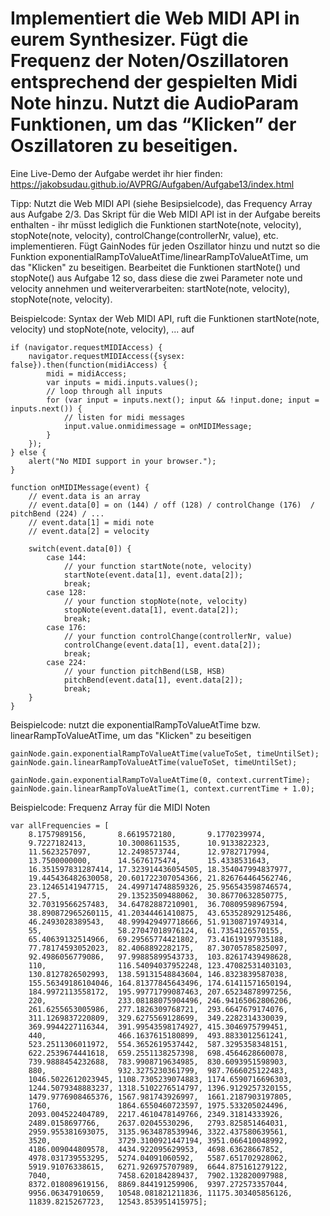 # Implementiert die Web MIDI API in eurem Synthesizer. Fügt die Frequenz der Noten/Oszillatoren entsprechend der gespielten Midi Note hinzu. Nutzt die AudioParam Funktionen, um das “Klicken” der Oszillatoren zu beseitigen.

Eine Live-Demo der Aufgabe werdet ihr hier finden: https://jakobsudau.github.io/AVPRG/Aufgaben/Aufgabe13/index.html

Tipp: Nutzt die Web MIDI API (siehe Besipsielcode), das Frequency Array aus Aufgabe 2/3. Das Skript für die Web MIDI API ist in der Aufgabe bereits enthalten - ihr müsst lediglich die Funktionen startNote(note, velocity), stopNote(note, velocity), controlChange(controllerNr, value), etc. implementieren. Fügt GainNodes für jeden Oszillator hinzu und nutzt so die Funktion exponentialRampToValueAtTime/linearRampToValueAtTime, um das "Klicken" zu beseitigen. Bearbeitet die Funktionen startNote() und stopNote() aus Aufgabe 12 so, dass diese die zwei Parameter note und velocity annehmen und weiterverarbeiten: startNote(note, velocity), stopNote(note, velocity).


Beispielcode: Syntax der Web MIDI API, ruft die Funktionen startNote(note, velocity) und stopNote(note, velocity), ... auf
```
if (navigator.requestMIDIAccess) {
    navigator.requestMIDIAccess({sysex: false}).then(function(midiAccess) {
        midi = midiAccess;
        var inputs = midi.inputs.values();
        // loop through all inputs
        for (var input = inputs.next(); input && !input.done; input = inputs.next()) {
            // listen for midi messages
            input.value.onmidimessage = onMIDIMessage;
        }
    });
} else {
    alert("No MIDI support in your browser.");
}

function onMIDIMessage(event) {
    // event.data is an array
    // event.data[0] = on (144) / off (128) / controlChange (176)  / pitchBend (224) / ...
    // event.data[1] = midi note
    // event.data[2] = velocity

    switch(event.data[0]) {
        case 144:
            // your function startNote(note, velocity)
            startNote(event.data[1], event.data[2]);
            break;
        case 128:
            // your function stopNote(note, velocity)
            stopNote(event.data[1], event.data[2]);
            break;
        case 176:
            // your function controlChange(controllerNr, value)
            controlChange(event.data[1], event.data[2]);
            break;
        case 224:
            // your function pitchBend(LSB, HSB)
            pitchBend(event.data[1], event.data[2]);
            break;
    }
}
```

Beispielcode: nutzt die exponentialRampToValueAtTime bzw. linearRampToValueAtTime, um das "Klicken" zu beseitigen
```
gainNode.gain.exponentialRampToValueAtTime(valueToSet, timeUntilSet);
gainNode.gain.linearRampToValueAtTime(valueToSet, timeUntilSet);

gainNode.gain.exponentialRampToValueAtTime(0, context.currentTime);
gainNode.gain.linearRampToValueAtTime(1, context.currentTime + 1.0);
```

Beispielcode: Frequenz Array für die MIDI Noten
```
var allFrequencies = [
    8.1757989156,       8.6619572180,       9.1770239974,
    9.7227182413,       10.3008611535,      10.9133822323,
    11.5623257097,      12.2498573744,      12.9782717994,
    13.7500000000,      14.5676175474,      15.4338531643,
    16.351597831287414, 17.323914436054505, 18.354047994837977,
    19.445436482630058, 20.601722307054366, 21.826764464562746,
    23.12465141947715,  24.499714748859326, 25.956543598746574,
    27.5,               29.13523509488062,  30.86770632850775,
    32.70319566257483,  34.64782887210901,  36.70809598967594,
    38.890872965260115, 41.20344461410875,  43.653528929125486,
    46.2493028389543,   48.999429497718666, 51.91308719749314,
    55,                 58.27047018976124,  61.7354126570155,
    65.40639132514966,  69.29565774421802,  73.41619197935188,
    77.78174593052023,  82.4068892282175,   87.30705785825097,
    92.4986056779086,   97.99885899543733,  103.82617439498628,
    110,                116.54094037952248, 123.47082531403103,
    130.8127826502993,  138.59131548843604, 146.8323839587038,
    155.56349186104046, 164.81377845643496, 174.61411571650194,
    184.9972113558172,  195.99771799087463, 207.65234878997256,
    220,                233.08188075904496, 246.94165062806206,
    261.6255653005986,  277.1826309768721,  293.6647679174076,
    311.1269837220809,  329.6275569128699,  349.2282314330039,
    369.9944227116344,  391.99543598174927, 415.3046975799451,
    440,                466.1637615180899,  493.8833012561241,
    523.2511306011972,  554.3652619537442,  587.3295358348151,
    622.2539674441618,  659.2551138257398,  698.4564628660078,
    739.9888454232688,  783.9908719634985,  830.6093951598903,
    880,                932.3275230361799,  987.7666025122483,
    1046.5022612023945, 1108.7305239074883, 1174.6590716696303,
    1244.5079348883237, 1318.5102276514797, 1396.9129257320155,
    1479.9776908465376, 1567.981743926997,  1661.2187903197805,
    1760,               1864.6550460723597, 1975.533205024496,
    2093.004522404789,  2217.4610478149766, 2349.31814333926,
    2489.0158697766,    2637.02045530296,   2793.825851464031,
    2959.955381693075,  3135.9634878539946, 3322.437580639561,
    3520,               3729.3100921447194, 3951.066410048992,
    4186.009044809578,  4434.922095629953,  4698.63628667852,
    4978.031739553295,  5274.04091060592,   5587.651702928062,
    5919.91076338615,   6271.926975707989,  6644.875161279122,
    7040,               7458.620184289437,  7902.132820097988,
    8372.018089619156,  8869.844191259906,  9397.272573357044,
    9956.06347910659,   10548.081821211836, 11175.303405856126,
    11839.8215267723,   12543.853951415975];
```